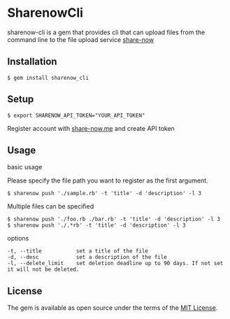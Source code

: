 # SharenowCli

sharenow-cli is a gem that provides cli that can upload files from the command line to the file upload service [share-now](https://share-now.me)

## Installation

    $ gem install sharenow_cli

## Setup

    $ export SHARENOW_API_TOKEN="YOUR_API_TOKEN"

Register account with [share-now.me](https://share-now.me) and create API token

## Usage

basic usage

Please specify the file path you want to register as the first argument.


```
$ sharenow push './sample.rb' -t 'title' -d 'description' -l 3
```

Multiple files can be specified

```
$ sharenow push './foo.rb ./bar.rb' -t 'title' -d 'description' -l 3
$ sharenow push './.*rb' -t 'title' -d 'description' -l 3
```

options

```
-t, --title           set a title of the file
-d, --desc            set a description of the file
-l, --delete_limit    set deletion deadline up to 90 days. If not set it will not be deleted.
```

## License

The gem is available as open source under the terms of the [MIT License](https://opensource.org/licenses/MIT).
